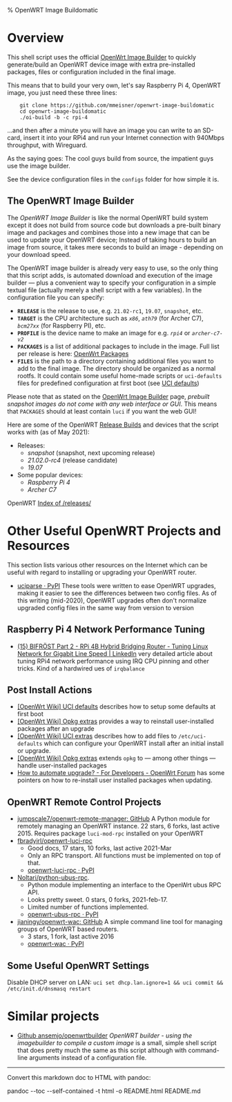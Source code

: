 % OpenWRT Image Buildomatic

# Overview

This shell script uses the official
[OpenWrt Image Builder](https://openwrt.org/docs/guide-user/additional-software/imagebuilder)
to quickly generate/build an OpenWRT device image with extra pre-installed
packages, files or configuration included in the final image.

This means that to build your very own, let's say Raspberry Pi 4,
OpenWRT image, you just need these three lines:

```
    git clone https://github.com/mmeisner/openwrt-image-buildomatic
    cd openwrt-image-buildomatic
    ./oi-build -b -c rpi-4
```
...and then after a minute you will have an image you can write to an SD-card,
insert it into your RPi4 and run your Internet connection with 940Mbps
throughput, with Wireguard.

As the saying goes: The cool guys build from source, the impatient guys
use the image builder.

See the device configuration files in the `configs` folder for how simple
it is.

## The OpenWRT Image Builder

The *OpenWRT Image Builder* is like the normal OpenWRT build system except
it does not build from source code but downloads a pre-built binary image
and packages and combines those into a new image that can be used to update
your OpenWRT device; Instead of taking hours to build an image from source,
it takes mere seconds to build an image - depending on your download speed.

The OpenWRT image builder is already very easy to use, so the only thing that
this script adds, is automated download and execution of the image builder
&mdash; plus a convenient way to specify your configuration in a simple
textual file (actually merely a shell script with a few variables).
In the configuration file you can specify:

  - **`RELEASE`** is the release to use, e.g. `21.02-rc1`, `19.07`, `snapshot`, etc.  
  - **`TARGET`** is the CPU architecture such as *`x86`*,
    *`ath79`* (for Archer C7), *`bcm27xx`* (for Raspberry PI), etc.
  - **`PROFILE`** is the device name to make an image for e.g. *`rpi4`* or *`archer-c7-v2`*
  - **`PACKAGES`** is a list of additional packages to include in the image.
    Full list per release is here: [OpenWrt Packages](https://openwrt.org/packages/start)
  - **`FILES`** is the path to a directory containing additional files you
    want to add to the final image. The directory should be organized as
    a normal rootfs. It could contain some useful home-made scripts or
    `uci-defaults` files for predefined configuration at first boot (see
    [UCI defaults](https://openwrt.org/docs/guide-developer/uci-defaults))

Please note that as stated on the
[OpenWrt Image Builder](https://openwrt.org/docs/guide-user/additional-software/imagebuilder)
page, *prebuilt snapshot images do not come with any web interface or GUI*.
This means that `PACKAGES` should at least contain `luci` if you want the web GUI!

Here are some of the OpenWRT [Release Builds](https://openwrt.org/releases/start)
and devices that the script works with (as of May 2021):

  - Releases:
    - *snapshot*    (snapshot, next upcoming release)
    - *21.02.0-rc4* (release candidate)
    - *19.07*  
  - Some popular devices:
    - *Raspberry Pi 4*
    - *Archer C7*

OpenWRT [Index of /releases/](https://downloads.openwrt.org/releases/)

# Other Useful OpenWRT Projects and Resources

This section lists various other resources on the Internet which can be useful
with regard to installing or upgrading your OpenWRT router.

* [uciparse · PyPI](https://pypi.org/project/uciparse/)
  These tools were written to ease OpenWRT upgrades, making it easier to see
  the differences between two config files. As of this writing (mid-2020),
  OpenWRT upgrades often don't normalize upgraded config files in the same
  way from version to version

## Raspberry Pi 4 Network Performance Tuning

  * [(15) BIFRÖST Part 2 - RPi 4B Hybrid Bridging Router - Tuning Linux Network for Gigabit Line Speed | LinkedIn](https://www.linkedin.com/pulse/bifr%C3%B6st-rpi-4b-hybrid-routing-bridge-tuning-linux-network-corner/?trk=read_related_article-card_title)
    very detailed article about tuning RPi4 network performance using IRQ
    CPU pinning and other tricks. Kind of a hardwired ues of `irqbalance`


## Post Install Actions

* [[OpenWrt Wiki] UCI defaults](https://openwrt.org/docs/guide-developer/uci-defaults)
  describes how to setup some defaults at first boot
* [[OpenWrt Wiki] Opkg extras](https://openwrt.org/docs/guide-user/advanced/opkg_extras)
  provides a way to reinstall user-installed packages after an upgrade
* [[OpenWrt Wiki] UCI extras](https://openwrt.org/docs/guide-user/advanced/uci_extras)
  describes how to add files to `/etc/uci-defaults` which can configure
  your OpenWRT install after an initial install or upgrade.
* [[OpenWrt Wiki] Opkg extras](https://openwrt.org/docs/guide-user/advanced/opkg_extras)
  extends `opkg` to &mdash; among other things &mdash; handle user-installed packages
* [How to automate upgrade? - For Developers - OpenWrt Forum](https://forum.openwrt.org/t/how-to-automate-upgrade/72636/12)
  has some pointers on how to re-install user installed packages when updating.

## OpenWRT Remote Control Projects

  * [jumpscale7/openwrt-remote-manager: GitHub](https://github.com/jumpscale7/openwrt-remote-manager)
    A Python module for remotely managing an OpenWRT instance. 22 stars, 6 forks, last active 2015.
    Requires package `luci-mod-rpc` installed on your OpenWRT
  * [fbradyirl/openwrt-luci-rpc](https://github.com/fbradyirl/openwrt-luci-rpc)
    * Good docs, 17 stars, 10 forks, last active 2021-Mar
    * Only an RPC transport. All functions must be implemented on top of that.  
    * [openwrt-luci-rpc · PyPI](https://pypi.org/project/openwrt-luci-rpc/)
  * [Noltari/python-ubus-rpc](https://github.com/Noltari/python-ubus-rpc).
    * Python module implementing an interface to the OpenWrt ubus RPC API.
    * Looks pretty sweet. 0 stars, 0 forks, 2021-feb-17.
    * Limited number of functions implemented.
    * [openwrt-ubus-rpc · PyPI](https://pypi.org/project/openwrt-ubus-rpc/)
  * [jianingy/openwrt-wac: GitHub](https://github.com/jianingy/openwrt-wac)
    A simple command line tool for managing groups of OpenWRT based routers.
    * 3 stars, 1 fork, last active 2016
    * [openwrt-wac · PyPI](https://pypi.org/project/openwrt-wac/)


## Some Useful OpenWRT Settings

Disable DHCP server on LAN: `uci set dhcp.lan.ignore=1 && uci commit && /etc/init.d/dnsmasq restart`

# Similar projects

  * [Github ansemjo/openwrtbuilder](https://gist.github.com/ansemjo/cb41677a76f1c063527744438b03b932)
    *OpenWRT builder - using the imagebuilder to compile a custom image*
    is a small, simple shell script that does pretty much the same as this script
    although with command-line arguments instead of a configuration file.

----
Convert this markdown doc to HTML with pandoc: 

pandoc --toc --self-contained -t html -o README.html README.md

